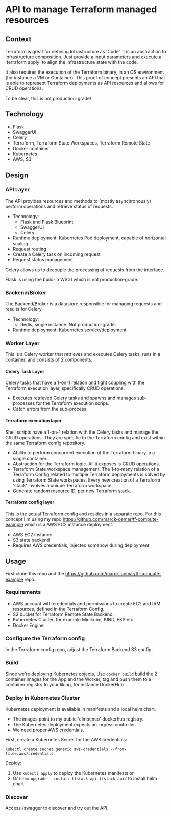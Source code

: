 # API to manage Terraform managed resources

## Context
Terraform is great for defining Infrastructure as 'Code', it is an abstraction to infrastructure composition. Just provide
a input parameters and execute a 'terraform apply' to align the infrastructure state with the code.

It also requires the execution of the Terraform binary, in an OS environment (for instance a VM or Container). 
This proof of concept presents an API that is able to represent Terraform deployments as API resources and allows for CRUD operations.

To be clear, this is not production-grade!

## Technology
- Flask
- SwaggerUI
- Celery
- Terraform, Terraform State Workspaces, Terraform Remote State 
- Docker container
- Kubernetes
- AWS, S3

## Design

### API Layer
The API provides resources and methods to (mostly asynchronously) perform operations and retrieve status of requests.
- Technology: 
  - Flask and Flask Blueprint
  - SwaggerUI
  - Celery
- Runtime deployment: Kubernetes Pod deployment, capable of horizontal scaling
- Request routing
- Create a Celery task on incoming request
- Request status management

Celery allows us to decouple the processing of requests from the interface. 

Flask is using the build-in WSGI which is not production-grade.

### Backend/Broker
The Backend/Broker is a datastore responsible for managing requests and results for Celery. 
- Technology: 
  - Redis, single instance. Not production-grade.
- Runtime deployment: Kubernetes service/deployment

### Worker Layer
This is a Celery worker that retrieves and executes Celery tasks, runs in a container, and consists of 2 components.

#### Celery Task Layer
Celery tasks that have a 1-on-1 relation and tight coupling with the Terraform execution layer, specifically CRUD operations.
- Executes retrieved Celery tasks and spawns and manages sub-processes for the Terraform execution scrips. 
- Catch errors from the sub-process

#### Terraform execution layer
Shell scripts have a 1-on-1 relation with the Celery tasks and manage the CRUD operations.
They are specific to the Terraform config and exist within the same Terraform config repository.

- Ability to perform concurrent execution of the Terraform binary in a single container.
- Abstraction for the Terraform logic. All it exposes is CRUD operations. 
- Terraform State workspace management. The 1-to-many relation of a Terraform Config related to multiple Terraform deployments is solved by using Terraform State workspaces. Every new creation of a Terraform 'stack' involves a unique Terraform workspace.
- Generate random resource ID, per new Terraform stack.

#### Terraform config layer
This is the actual Terraform config and resides in a separate repo. 
For this concept I'm using my repo https://github.com/marck-oemar/tf-compute-example which is a AWS EC2 instance deployment.
- AWS EC2 instance
- S3 state backend
- Requires AWS credentials, injected somehow during deployment

## Usage
First clone this repo and the https://github.com/marck-oemar/tf-compute-example repo.

### Requirements
- AWS account with credentials and permissions to create EC2 and IAM resources, defined in the Terraform Config.
- S3 bucket for Terraform Remote State Backend. 
- Kubernetes Cluster, for example Minikube, KIND, EKS etc. 
- Docker Engine

### Configure the Terraform config
In the Terraform config repo, adjust the Terraform Backend S3 config. 

### Build
Since we're deploying Kubernetes objects, Use ```docker build``` build the 2 container images for the App and the Worker, tag and push them to a container registry to your liking, for instance DockerHub

### Deploy in Kubernetes Cluster

Kubernetes deployment is available in manifests and a local helm chart. 
- The images point to my public 'elmoenco' dockerhub registry.
- The Kubernetes deployment expects an ingress controller. 
- We need proper AWS credentials.

First, create a Kubernetes Secret for the AWS credentials: 

```
kubectl create secret generic aws-credentials --from-file=.aws/credentials
```

Deploy:
1. Use ```kubectl apply``` to deploy the Kubernetes manifests or 
2. Or ```helm upgrade --install tfstack-api tfstack-api/``` to install helm chart


### Discover
Access <the ingress endpoint>/swagger to discover and try out the API.
